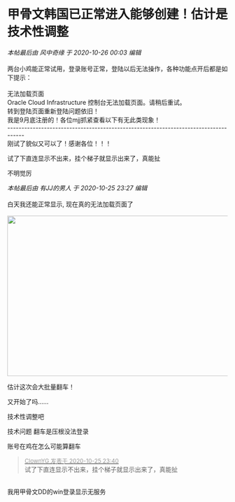 # 甲骨文韩国已正常进入能够创建！估计是技术性调整


<i class="pstatus"> 本帖最后由 风中奇缘 于 2020-10-26 00:03 编辑 </i><br />
<br />
两台小鸡能正常试用，登录账号正常，登陆以后无法操作，各种功能点开后都是如下提示：<br />
<br />
无法加载页面<br />
Oracle Cloud Infrastructure 控制台无法加载页面。请稍后重试。<br />
转到登陆页面重新登陆问题依旧！<br />
我是9月底注册的！各位mjj抓紧查看以下有无此类现象！<br />
------------------------------------------------------------------------------------<br />
刚试了貌似又可以了！感谢各位！！！<img id="aimg_d7uo6" onclick="zoom(this, this.src, 0, 0, 0)" class="zoom" src="https://cdn.jsdelivr.net/gh/hishis/forum-master/public/images/patch.gif" onmouseover="img_onmouseoverfunc(this)" onload="thumbImg(this)" border="0" alt="" />

试了下直连显示不出来，挂个梯子就显示出来了，真能扯<img src="static/image/smiley/default/sweat.gif" smilieid="10" border="0" alt="" />

不明觉厉

<i class="pstatus"> 本帖最后由 有JJ的男人 于 2020-10-25 23:27 编辑 </i><br />
<br />
白天我还能正常显示, 现在真的无法加载页面了<br />
<br />
<img id="aimg_jl6N0" onclick="zoom(this, this.src, 0, 0, 0)" class="zoom" width="600" height="367" src="https://kyun.ltyuanfang.cn/tc/2020/10/25/afda13ebcfdaa.png" onmouseover="img_onmouseoverfunc(this)" onclick="zoom(this)" style="cursor:pointer" border="0" alt="" />

估计这次会大批量翻车！<img id="aimg_A0H61" onclick="zoom(this, this.src, 0, 0, 0)" class="zoom" src="https://cdn.jsdelivr.net/gh/hishis/forum-master/public/images/patch.gif" onmouseover="img_onmouseoverfunc(this)" onload="thumbImg(this)" border="0" alt="" />

又开始了吗……

技术性调整吧<img src="static/image/smiley/default/lol.gif" smilieid="12" border="0" alt="" />

技术问题 翻车是压根没法登录

账号在鸡在怎么可能算翻车

<div class="quote"><blockquote><font size="2"><a href="https://www.hostloc.com/forum.php?mod=redirect&amp;goto=findpost&amp;pid=9351916&amp;ptid=758408" target="_blank"><font color="#999999">ClownYG 发表于 2020-10-25 23:40</font></a></font><br />
试了下直连显示不出来，挂个梯子就显示出来了，真能扯</blockquote></div><br />
我用甲骨文DD的win登录显示无服务<img id="aimg_kxKgm" onclick="zoom(this, this.src, 0, 0, 0)" class="zoom" src="https://cdn.jsdelivr.net/gh/hishis/forum-master/public/images/patch.gif" onmouseover="img_onmouseoverfunc(this)" onload="thumbImg(this)" border="0" alt="" />
